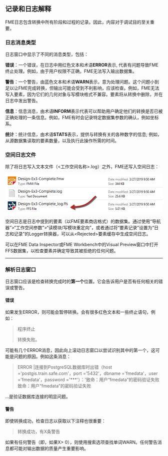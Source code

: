 ## 记录和日志解释

FME日志包含转换中所有阶段和过程的记录。因此，内容对于调试目的至关重要。

### 日志消息类型

日志窗口中显示了不同的消息类型，包括：

**错误**：一个错误，在日志中用红色文本和术语**ERROR**表示, 代表有问题导致FME终止处理。例如，由于用户权限不正确，FME无法写入输出数据集。

**警告**：一个警告，由蓝色文本和术语**WARN**表示，意为处理问题。这个问题小到足以让FME完成转换，但输出可能会受到不利影响，应该检查。例如，FME无法写入要素，因为它们的几何对象与写模块格式不兼容。要素将从转换中删除，并在日志中发出警告。

**信息**：信息消息，由术语**INFORM**表示代表可以帮助用户确定他们的转换是否已被正确处理的一条信息。例如，FME有时会记录特定数据集参数的确认，例如坐标系。

**统计**：统计信息，由术语**STATS**表示，提供与转换有关的各种数字的信息; 例如，从源数据集读取的要素数量，以及执行此操作所需的时间。


### 空间日志文件 ###

除了将日志写入文本文件（&lt;工作空间名称&gt;.log）之外，FME还写入空间日志：

![](./Images/Img5.002.SpatialLogFile.png)

空间日志是日志中提到的要素（以FME要素商店格式）的数据集。通过使用“导航器”>“工作空间参数”>“读模块/写模块重定向”，或者通过将“要素记录”设置为“日志和记录”的Logger转换器，可以从&lt;Rejected&gt;要素缓存中生成空间日志。

可以在FME Data Inspector或FME Workbench中的Visual Preview窗口中打开FFS数据集，以检查要素并确定导致其被拒绝的任何问题。

---

### 解析日志窗口

日志窗口应该是检查转换完成时的**第一个**位置。它会告诉用户是否有任何相关的错误或警告。

#### 错误

如果发生ERROR，则可能会暂停转换。会有很多红色文本和一些终止语句，例如：

> 程序终止
>
> 转换失败。

可能有几个ERROR消息，因此向上滚动日志窗口以尝试识别其中的第一个，这可能是问题的原因。例如这条消息：

> ERROR \|连接到PostgreSQL数据库时出错（host ='postgis.train.safe.com'，port ='5432'，dbname ='fmedata'，user ='fmedata'，password ='\*\*\*'）：'致命：用户“fmedata”的密码验证失败致命：用户“fmedata”的密码验证失败

...是验证数据库连接的明显问题。

#### 警告

即使转换成功，检查日志以获取以下注释也很重要：

> 转换成功，有X条警告

如果有任何警告（即，如果X&gt; 0），则使用搜索选项查找单词WARN。任何警告消息都可能对输出数据的质量产生重要影响。
